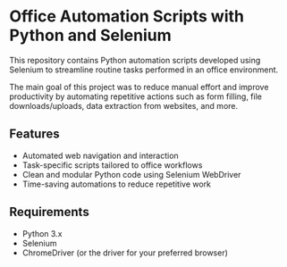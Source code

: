 # Office Automation Scripts with Python and Selenium

This repository contains Python automation scripts developed using Selenium to streamline routine tasks performed in an office environment.

The main goal of this project was to reduce manual effort and improve productivity by automating repetitive actions such as form filling, file downloads/uploads, data extraction from websites, and more.

## Features

- Automated web navigation and interaction
- Task-specific scripts tailored to office workflows
- Clean and modular Python code using Selenium WebDriver
- Time-saving automations to reduce repetitive work

## Requirements

- Python 3.x  
- Selenium  
- ChromeDriver (or the driver for your preferred browser)
